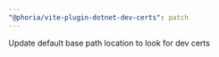 ```yaml
---
"@phoria/vite-plugin-dotnet-dev-certs": patch
---
```


Update default base path location to look for dev certs
